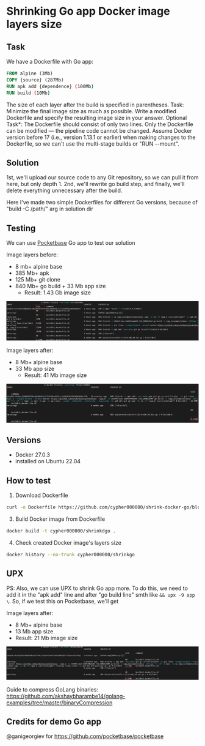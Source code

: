 # Shrinking Go app Docker image layers size 


## Task
We have a Dockerfile with Go app:
``` Dockerfile
FROM alpine (3Mb)
COPY {source} (287Mb)
RUN apk add {dependence} (100Mb)
RUN build (10Mb)
```
The size of each layer after the build is specified in parentheses.
Task: Minimize the final image size as much as possible. Write a modified Dockerfile and specify the resulting image size in your answer.
Optional Task*: The Dockerfile should consist of only two lines.
Only the Dockerfile can be modified — the pipeline code cannot be changed.
Assume Docker version before 17 (i.e., version 1.13.1 or earlier) when making changes to the Dockerfile, so we can't use the multi-stage builds or "RUN --mount".

## Solution

1st, we'll upload our source code to any Git repository, so we can pull it from here, but only depth 1.
2nd, we'll rewrite go build step, and finally, we'll delete everything unnecessary after the build.

Here I've made two simple Dockerfiles for different Go versions, because of "build -C /path/" arg in solution dir

## Testing 

We can use [Pocketbase](https://github.com/pocketbase/pocketbase) Go app to test our solution


 Image layers before:
- 8 mb+ alpine base
- 385 Mb+ apk
- 125 Mb+ git clone
- 840 Mb+ go build + 33 Mb app size
  -  Result: 1.43 Gb image size
    
![before](screens/layers_before.png)

 Image layers after:
- 8 Mb+ alpine base
- 33 Mb app size
  -  Result: 41 Mb image size
    
![after](screens/layers_after.png)

## Versions

- Docker 27.0.3
- installed on Ubuntu 22.04

## How to test

1. Download Dockerfile
``` bash
curl -o Dockerfile https://github.com/cypher000000/shrink-docker-go/blob/main/testing/Dockerfile_t_after_upx
```
3. Build Docker image from Dockerfile
``` bash
docker build -t cypher000000/shrinkdgo .
```
4. Check created Docker image's layers size
``` bash
docker history --no-trunk cypher000000/shrinkgo
```
 
## UPX
PS:
Also, we can use UPX to shrink Go app more. To do this, we need to add it in the "apk add" line and after "go build line" smth like ```&& upx -9 app \```.
So, if we test this on Pocketbase, we'll get 

 Image layers after:
-  8 Mb+ alpine base
-  13 Mb app size
  -  Result: 21 Mb image size
    
![after upx](screens/layers_upx.png)

Guide to compress GoLang binaries:
https://github.com/akshaybharambe14/golang-examples/tree/master/binaryCompression

## Credits for demo Go app

@ganigeorgiev for https://github.com/pocketbase/pocketbase

